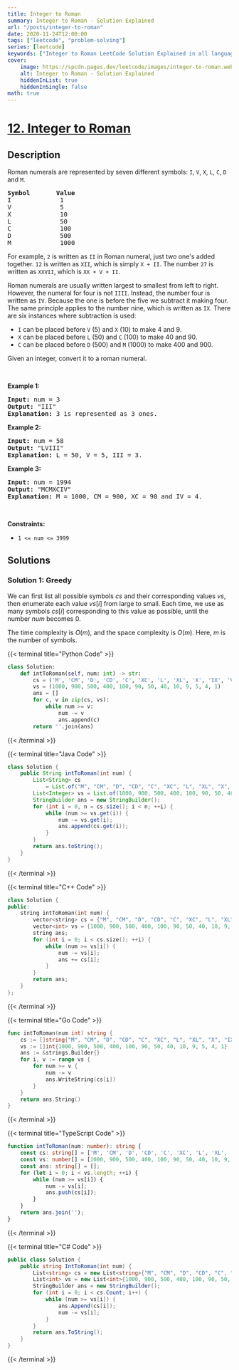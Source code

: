 ```yaml
---
title: Integer to Roman
summary: Integer to Roman - Solution Explained
url: "/posts/integer-to-roman"
date: 2020-11-24T12:00:00
tags: ["leetcode", "problem-solving"]
series: [leetcode]
keywords: ["Integer to Roman LeetCode Solution Explained in all languages", "12", "leetcode question 12", "Integer to Roman", "LeetCode", "leetcode solution in Python3 C++ Java Go PHP Ruby Swift TypeScript Rust C# JavaScript C", "GeeksforGeeks", "InterviewBit", "Coding Ninjas", "HackerRank", "HackerEarth", "CodeChef", "TopCoder", "AlgoExpert", "freeCodeCamp", "Codeforces", "GitHub", "AtCoder", "Samir Paul"]
cover:
    image: https://spcdn.pages.dev/leetcode/images/integer-to-roman.webp
    alt: Integer to Roman - Solution Explained
    hiddenInList: true
    hiddenInSingle: false
math: true
---
```



# [12. Integer to Roman](https://leetcode.com/problems/integer-to-roman)


## Description

<p>Roman numerals are represented by seven different symbols:&nbsp;<code>I</code>, <code>V</code>, <code>X</code>, <code>L</code>, <code>C</code>, <code>D</code> and <code>M</code>.</p>

<pre>
<strong>Symbol</strong>       <strong>Value</strong>
I             1
V             5
X             10
L             50
C             100
D             500
M             1000</pre>

<p>For example,&nbsp;<code>2</code> is written as <code>II</code>&nbsp;in Roman numeral, just two one&#39;s added together. <code>12</code> is written as&nbsp;<code>XII</code>, which is simply <code>X + II</code>. The number <code>27</code> is written as <code>XXVII</code>, which is <code>XX + V + II</code>.</p>

<p>Roman numerals are usually written largest to smallest from left to right. However, the numeral for four is not <code>IIII</code>. Instead, the number four is written as <code>IV</code>. Because the one is before the five we subtract it making four. The same principle applies to the number nine, which is written as <code>IX</code>. There are six instances where subtraction is used:</p>

<ul>
	<li><code>I</code> can be placed before <code>V</code> (5) and <code>X</code> (10) to make 4 and 9.&nbsp;</li>
	<li><code>X</code> can be placed before <code>L</code> (50) and <code>C</code> (100) to make 40 and 90.&nbsp;</li>
	<li><code>C</code> can be placed before <code>D</code> (500) and <code>M</code> (1000) to make 400 and 900.</li>
</ul>

<p>Given an integer, convert it to a roman numeral.</p>

<p>&nbsp;</p>
<p><strong class="example">Example 1:</strong></p>

<pre>
<strong>Input:</strong> num = 3
<strong>Output:</strong> &quot;III&quot;
<strong>Explanation:</strong> 3 is represented as 3 ones.
</pre>

<p><strong class="example">Example 2:</strong></p>

<pre>
<strong>Input:</strong> num = 58
<strong>Output:</strong> &quot;LVIII&quot;
<strong>Explanation:</strong> L = 50, V = 5, III = 3.
</pre>

<p><strong class="example">Example 3:</strong></p>

<pre>
<strong>Input:</strong> num = 1994
<strong>Output:</strong> &quot;MCMXCIV&quot;
<strong>Explanation:</strong> M = 1000, CM = 900, XC = 90 and IV = 4.
</pre>

<p>&nbsp;</p>
<p><strong>Constraints:</strong></p>

<ul>
	<li><code>1 &lt;= num &lt;= 3999</code></li>
</ul>

## Solutions

### Solution 1: Greedy

We can first list all possible symbols $cs$ and their corresponding values $vs$, then enumerate each value $vs[i]$ from large to small. Each time, we use as many symbols $cs[i]$ corresponding to this value as possible, until the number $num$ becomes $0$.

The time complexity is $O(m)$, and the space complexity is $O(m)$. Here, $m$ is the number of symbols.

<!-- tabs:start -->

{{< terminal title="Python Code" >}}
```python
class Solution:
    def intToRoman(self, num: int) -> str:
        cs = ('M', 'CM', 'D', 'CD', 'C', 'XC', 'L', 'XL', 'X', 'IX', 'V', 'IV', 'I')
        vs = (1000, 900, 500, 400, 100, 90, 50, 40, 10, 9, 5, 4, 1)
        ans = []
        for c, v in zip(cs, vs):
            while num >= v:
                num -= v
                ans.append(c)
        return ''.join(ans)
```
{{< /terminal >}}

{{< terminal title="Java Code" >}}
```java
class Solution {
    public String intToRoman(int num) {
        List<String> cs
            = List.of("M", "CM", "D", "CD", "C", "XC", "L", "XL", "X", "IX", "V", "IV", "I");
        List<Integer> vs = List.of(1000, 900, 500, 400, 100, 90, 50, 40, 10, 9, 5, 4, 1);
        StringBuilder ans = new StringBuilder();
        for (int i = 0, n = cs.size(); i < n; ++i) {
            while (num >= vs.get(i)) {
                num -= vs.get(i);
                ans.append(cs.get(i));
            }
        }
        return ans.toString();
    }
}
```
{{< /terminal >}}

{{< terminal title="C++ Code" >}}
```cpp
class Solution {
public:
    string intToRoman(int num) {
        vector<string> cs = {"M", "CM", "D", "CD", "C", "XC", "L", "XL", "X", "IX", "V", "IV", "I"};
        vector<int> vs = {1000, 900, 500, 400, 100, 90, 50, 40, 10, 9, 5, 4, 1};
        string ans;
        for (int i = 0; i < cs.size(); ++i) {
            while (num >= vs[i]) {
                num -= vs[i];
                ans += cs[i];
            }
        }
        return ans;
    }
};
```
{{< /terminal >}}

{{< terminal title="Go Code" >}}
```go
func intToRoman(num int) string {
	cs := []string{"M", "CM", "D", "CD", "C", "XC", "L", "XL", "X", "IX", "V", "IV", "I"}
	vs := []int{1000, 900, 500, 400, 100, 90, 50, 40, 10, 9, 5, 4, 1}
	ans := &strings.Builder{}
	for i, v := range vs {
		for num >= v {
			num -= v
			ans.WriteString(cs[i])
		}
	}
	return ans.String()
}
```
{{< /terminal >}}

{{< terminal title="TypeScript Code" >}}
```ts
function intToRoman(num: number): string {
    const cs: string[] = ['M', 'CM', 'D', 'CD', 'C', 'XC', 'L', 'XL', 'X', 'IX', 'V', 'IV', 'I'];
    const vs: number[] = [1000, 900, 500, 400, 100, 90, 50, 40, 10, 9, 5, 4, 1];
    const ans: string[] = [];
    for (let i = 0; i < vs.length; ++i) {
        while (num >= vs[i]) {
            num -= vs[i];
            ans.push(cs[i]);
        }
    }
    return ans.join('');
}
```
{{< /terminal >}}

{{< terminal title="C# Code" >}}
```cs
public class Solution {
    public string IntToRoman(int num) {
        List<string> cs = new List<string>{"M", "CM", "D", "CD", "C", "XC", "L", "XL", "X", "IX", "V", "IV", "I"};
        List<int> vs = new List<int>{1000, 900, 500, 400, 100, 90, 50, 40, 10, 9, 5, 4, 1};
        StringBuilder ans = new StringBuilder();
        for (int i = 0; i < cs.Count; i++) {
            while (num >= vs[i]) {
                ans.Append(cs[i]);
                num -= vs[i];
            }
        }
        return ans.ToString();
    }
}
```
{{< /terminal >}}

<!-- tabs:end -->

<!-- end -->
